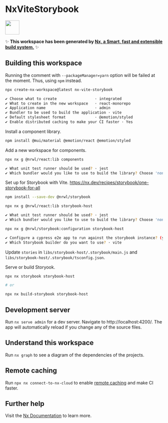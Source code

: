 # NxViteStorybook

<a alt="Nx logo" href="https://nx.dev" target="_blank" rel="noreferrer"><img src="https://raw.githubusercontent.com/nrwl/nx/master/images/nx-logo.png" width="45"></a>

✨ **This workspace has been generated by [Nx, a Smart, fast and extensible build system.](https://nx.dev)** ✨

## Building this workspace

Running the comment with `--packageManager=yarn` option will be failed at the moment.
Thus, using `npm` instead.

```sh
npx create-nx-workspace@latest nx-vite-storybook

✔ Choose what to create                 · integrated
✔ What to create in the new workspace   · react-monorepo
✔ Application name                      · admin
✔ Bundler to be used to build the application · vite
✔ Default stylesheet format             · @emotion/styled
✔ Enable distributed caching to make your CI faster · Yes
```

Install a component library.

```sh
npm install @mui/material @emotion/react @emotion/styled
```

Add a new workspace for components.

```sh
npx nx g @nrwl/react:lib components

✔ What unit test runner should be used? · jest
✔ Which bundler would you like to use to build the library? Choose 'none' to skip build setup. · vite
```

Set up for Storybook with Vite. https://nx.dev/recipes/storybook/one-storybook-for-all

```sh
npm install --save-dev @nrwl/storybook

npx nx g @nrwl/react:lib storybook-host

✔ What unit test runner should be used? · jest
✔ Which bundler would you like to use to build the library? Choose 'none' to skip build setup. · vite

npx nx g @nrwl/storybook:configuration storybook-host

✔ Configure a cypress e2e app to run against the storybook instance? (y/N) · false
✔ Which Storybook builder do you want to use? · vite
```

Update `stories` in `libs/storybook-host/.storybook/main.js` and `libs/storybook-host/.storybook/tsconfig.json`.

Serve or build Storyook.

```sh
npx nx storybook storybook-host

# or

npx nx build-storybook storybook-host
```

## Development server

Run `nx serve admin` for a dev server. Navigate to http://localhost:4200/. The app will automatically reload if you change any of the source files.

## Understand this workspace

Run `nx graph` to see a diagram of the dependencies of the projects.

## Remote caching

Run `npx nx connect-to-nx-cloud` to enable [remote caching](https://nx.app) and make CI faster.

## Further help

Visit the [Nx Documentation](https://nx.dev) to learn more.
